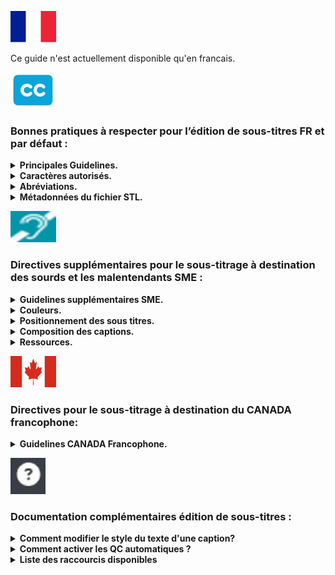 ![french](images/french.jpg) 

Ce guide n'est actuellement disponible qu'en francais.

![cc](images/cc.jpg) 
### Bonnes pratiques à respecter pour l’édition de sous-titres FR et par défaut :

<details>
  <summary><b>Principales Guidelines.</b></summary>

Cette liste est amenée à évoluer régulièrement.

*Composition des sous-titres*
- 2 lignes maximum
- Nombre de caractères par ligne :  
    * 40, espaces inclus
    * inférieur ou égal à 37 si présence de control code (ex : italique,…) 
    * ces indications peuvent être modifiées par projet : dans ce cas, respecter les seuils précisés par Videomenthe
- Les 2 lignes doivent être équilibrées en termes de caractère par ligne, en privilégiant une forme pyramidale.

*Durée*
- Ne pas placer de sous-titres dans les 10 premières images utiles d'un programme (400 premières ms).
- Durée minimale : 15 images (600ms) / maximale : 30 secondes, selon la taille des sous-titres.
- Laisser au moins 4 images (160ms) entre deux sous-titres.
- Supprimer le dernier sous-titre, au plus tard, 1 seconde avant la fin du programme. Ne jamais placer de sous-titre sur le programme Copyright.
- Les sous-titres doivent être synchronisés avec le son.

*Mise en forme / ponctuation*
- Utilisation des majuscules et minuscules.
- Les sous-titres ne doivent pas se chevaucher.
- Boucler une fin de phrase par un point final, un point d’exclamation, d’interrogation ou trois petits points.
- Utilisation du tiret (ajouter un espace entre le – et le premier caractère) lors de dialogues notamment
- L’italique doit être utilisé dans les cas suivants :
    * Voix off
    * Personne qui parle complétement hors champ (si hors champ puis dans le champ > pas d'italique)
    * Echange au téléphone (uniquement la personne hors champ)
    * Si tout le fichier est en voix off > pas d'italique.
- Ne pas utiliser les espaces pour positionner le texte, seulement la justification.
- Ne pas inclure de texte du programme dans le fichier de sous-titres. Ne pas remplir de champ supplémentaire ou ne pas créer de sous-titres de durée nulle.
- Ne pas ajouter d'espace entre le - et la première lettre.
- Préconiser la forme pyramidale si une ligne est plus longue que l'autre dans un sous-titre en deux lignes.
- Les sous-titres du narrateur/voix off doivent être en italique.
- Lorsqu’il y a des stt VO déjà présents à l’image, positionner les stt VOST juste au-dessus si possible, autrement les placer en haut de l’image.
- Lorsqu’il n’y a qu’une ligne dans un sous-titre il faut que la ligne soit le proche du bord de l’écran. Ainsi, par exemple, il convient d'ajouter une ligne vide (entrée) si le sous-titre est tout en bas de l'écran.

*Règles de fond*
- Respecter le sens du discours et règles d’orthographes, grammaire et conjugaison de la langue française.
- Faire attention à la césure, essayer de ne pas couper les phrases (si possible).
- Dans la mesure où la lecture est trop longue ou la césure mal placée, ne pas hésiter à adapter la traduction du discours. Mieux vaut adapter que d'avoir un sous-titre trop long ou une césure disgracieuse.
- Ne pas hésiter à créer des nouvelles captions pour que les captions ne soient pas surchargées.
- Le choix des mots est à la charge du traducteur.
- En cas de mots grossiers, les remplacer par des *** s’ils sont censurés (« bip »), sinon les transcrire.
- Conserver les valeurs de mesure de la VO : par exemple, un prix en $ ne doit pas être converti en €
- Divers textes incrustés peuvent nécessiter un sous-titrage (exemple : SMS, etc) et ne doivent jamais recouvrir ce texte incrusté : placez les sous-titres ailleurs dans l'image ou échelonnez-les dans le temps.
- Utilisez les options de placement disponibles dans la section SME. Le sous-titre doit gêner le moins possible l'image, ni étre situé sur un visage (nottament la bouche).


*Titre du programme*
- Ne pas traduire les titres génériques des programmes, uniquement les titres des épisodes d’une série qui seraient incrustés à l’image en VO. 
- Si le titre a une traduction, il sera communiqué.
- Afficher ce titre pendant au moins 4 secondes (si possible). Ce titre ne doit jamais recouvrir le titre original.

*Crédits*
- Placer le nom du fournisseur et du traducteur (Sous-titrage : Videomenthe – nom du traducteur) sur le carton du distributeur ou générique de fin, en perturbant le moins possible la lecture, sauf s'il s'agit d'un SME (si SME, le nom du traducteur n'est pas requis car pas d'adaptation, uniquement afficher : Sous-titrage : Videomenthe).

  
</details>

<details>
  <summary><b>Caractères autorisés.</b></summary>
Les caractères autorisés sont : 

! ” % & ' ( ) * + , . - ; / : < > = ? #

1 2 3 4 5 6 7 8 9 0 

A B C D E F G H I J K L M N O P Q R S T U V W X Y Z 

a b c d e f g h i j k l m n o p q r s t u v w x y z 

é â à ç è ê ë ï î ô û ù ***

Tous les autres caractères sont interdits pour le français.


Pas de caractères spéciaux, (majuscules accentuées ou sigles ***£, $ et €*** par exemple) qui ne passent pas sur télétexte L1, y compris dans les metadata (infos export du fichier).
Norme : ***Teletext Level 1***

</details>

<details>
  <summary><b>Abréviations.</b></summary>

- ***Les Heures*** : 
Durée : en toutes lettres (ex : 3 heures).
Temps : en contracté (ex : à 17h30).

- ***Monsieur, Madame, Mademoiselle*** : Concaténés s’ils sont suivis du nom de famille ou du titre (Mlle, M. et Mme) et en toutes lettres pour le reste.

- ***Mesures*** : 10 mètres s’il y a la place ou 10 m.

- ***Pourcentages*** : 100 % (si caractère % autorisé en Télétexte).

- ***Température*** : En toutes lettres si le caractère ne passe pas sur Télétexte.

- ***Siècles et Rois*** : ils seront en chiffres romains.

- ***Classement*** : Premier en toutes lettres s’il y a la place, sinon 1er ou 1ère …

</details>

<details>
  <summary><b>Métadonnées du fichier STL.</b></summary>

Métadonnées obligatoires dans le fichier d'en-tête STL :

- Language Code
- Original program title (fourni) 
- Original episode title (fourni) 
- Translated program title (fourni) 
- Translated episode title (fourni) 
- Translator name
- Country of origin (fourni) 
- Modification Date

</details>


![SME](images/SME_.png) 

### Directives supplémentaires pour le sous-titrage à destination des sourds et les malentendants SME :

<details>
  <summary><b>Guidelines supplémentaires SME.</b></summary>
Le sous-titrage destiné spécifiquement aux personnes malentendantes doit respecter ces règles : 

- Respecter l'image : ne couvrez pas le texte incrusté, les zones importantes de l'image ni les visages (nottament la bouche).
- Utiliser toujours des tirets (-) pour indiquer que le locuteur a changé. Pas d’espace après.
- Placer les sous-titres le plus proche de la source sonore.
- Respecter le code couleurs défini pour le sous-titrage (cf couleurs).
- Pas d'italique pour un sous titre SME (cf couleurs).
- Utiliser des parenthèses pour les chuchotements ou les conversations privées.
- Utiliser des majuscules lorsque plusieurs personnes récitent le même texte (et utiliser des minuscules pour tout le reste, sauf pour des abréviations, des acronymes spécifiques).
- Décomposer les phrases de manière intelligible. Lorsqu'une phrase s'étend sur plus d'une caption, décomposez-la à l’endroit approprié pour éviter tout contresens.
- La durée du sous-titre doit être d'au moins 15 images pour une bonne lecture et compréhension.
-	Les caractères spéciaux sur majuscules ne sont pas autorisés : pas de 'E' avec accent, de 'C' avec cédille, etc...
- Si une phrase se lit sur deux sous-titres consécutifs, l'écart entre ces derniers doit être de 4 images.
- Si une musique est citée puis continue sur un autre plan, il faut noter trois petits points en magenta.
-	Si un bruit est décrit, puis continue sur un autre plan, il faut noter trois petits points en rouge.
-	Le bruitage doit être décrit uniquement s'il n'est pas visible à l'image.
-	Il faut faire une adaptation, par exemple ne pas écrire les mots répétés.
-	Privilégier la compréhension globale du sous-titre plutot que la syncronisation.
- Dans le cas d'un SME, afficher uniquement le nom du fournisseur dans les crédits (Sous-titrage : Videomenthe)

</details>

<details>
  <summary><b>Couleurs.</b></summary>

Respect du code couleur défini :

- ***Blanc*** lorsque le locuteur est visible (même partiellement) à l'écran.
- ***Jaune*** lorsque le locuteur n’est pas visible (hors champ) ou pour les voix off.
- ***Rouge*** indique des effets sonores. 
Un astérisque (*) est utilisé pour tous les sons provenant de : haut-parleur, radio, télévision, téléphone… 
L’astérisque sera de la couleur du sous-titre. Il n’y a pas d’espace avant le sous-titre. 
- ***Vert*** indique une langue étrangère (par exemple "dialecte indien…").
Ne traduisez pas cette langue et ne la transcrivez que si les mots étrangers sont très bien connus.
- ***Cyan*** indique des pensées non dites ou des flashbacks (les téléspectateurs entendent les pensées du
personnage mais sa bouche ne bouge pas).
Le cyan est utilisé pour les séquences de narration dans les documentaires et reportages. 
- ***Magenta*** est utilisé pour les indications musicales et les paroles d'une chanson.

</details>

<details>
  <summary><b>Positionnement des sous titres.</b></summary>

- Positionner les sous-titres de manière à permettre aux téléspectateurs de situer l'orateur. 
- Placer les sous-titres sous l'orateur et gardez la 1ère ligne plus courte que les autres si possible.
- Lorsque l'orateur est en arrière-plan entouré d'autres personnes, placez les sous-titres au-dessus de lui.
- Positionner les sous-titres en fonction de la source sonore. Si aucune source n'est identifiée, centrez les sous-titres. 
- Préférer la première captions plus courte que la seconde si possible, néanmoins la césure par la ponctuation prime toujours.
- La découpe des sous-titres doit correspondre au maximum au changement de plan, par exemple lorsqu'une perdonne parle arrive a l'écran changez de caption et utiliser la couleur adéquat.

</details>

<details>
  <summary><b>Composition des captions.</b></summary>

- ***Silence*** : Si le silence dépasse 20 secondes, placez 3 points blancs (sans espace), justifiés à gauche pendant toute la durée de cette séquence.
- ***Phrases*** : Lorsque les phrases s'étendent sur plus d'une ligne de caption, ajoutez 2 points (..) à la fin d'une ligne et au début de la suivante (sans espace entre les deux). 
- ***Autre ponctuation*** : Lorsque des indications concernant la musique ou d'autres effets sonores forment des phrases complètes, ponctuez-les comme telles. 
Par exemple : Téléphone ou Le téléphone sonne. 
- ***Dialogue*** :Utiliser une ligne à simple interligne pour séparer deux lignes de légende à double hauteur.
Placez un tiret sans espace entre les deux lorsque le haut-parleur change. 
Lorsque la même personne reprend la parole après une période de silence, ou après de la musique ou d'autres effets sonores, n'utilisez plus le tiret.
- ***Début du programme*** : Tous les programmes commencent par 3 points (sans espace) justifiés à gauche pendant toute la durée du générique d'ouverture, afin que le téléspectateur sache que le sous-titrage du télétexte fonctionne correctement. 
- ***Fin de programme*** : Indiquez la fin des sous-titres du programme avec la signature (Sous-titrage : Videomenthe – nom du traducteur) lors du générique de clôture. 
- ***Niveau de langue*** : Transcrire le texte dans son intégralité (pas d'abrégé ni de simplification).

</details>

<details>
  <summary><b>Ressources.</b></summary>

- COMPLETE TECHNICAL GUIDELINES ARTE GEIE V1-07-2
- www.csa.fr/content/download/20043/334122/file/Chartesoustitrage122011.pdf
- EBU Tech Doc 3264 

</details>


![canada](images/canada.png) 

  ### Directives pour le sous-titrage à destination du CANADA francophone:

<details>
  <summary><b>Guidelines CANADA Francophone.</b></summary>
Le sous-titrage à destination du canada doit respecter ces règles : 

- Le nombre de caractères par ligne doit être inférieur ou égale à 32.
- Le temps d’affichage d’une caption doit être compris entre 2 et 5 sec.
- Utiliser l’italique pour ces situations : Langue étrangère, voix hors champs, pensées d’un personnage, titre d’une œuvre.
- La transcription doit être le plus fidéle à l'audio, il ne faut pas reformuler les phrases.
- Remarque : en Canadien, il n'y a pas d'espace avant certaines ponctuation (?!: ....)

</details>



![how](images/how.jpg)

  ### Documentation complémentaires édition de sous-titres :

<details>
  <summary><b>Comment modifier le style du texte d'une caption?</b></summary>
  
Afin de modifier le style du texte d'une caption, il suffit de :

- Cliquer sur ***Paramétres*** puis ***Afficher le bouton SME*** : 
![bouton_sme](images/bouton_sme.jpg)
- Un nouvel icone apparait a coté de chaque caption : 
![sme_icon](images/sme_icon.jpg)
- Un clique sur cet icone permet d'afficher le pannel SME pour modifier individuellement chaque caption :
![sme_panel](images/sme_panel.jpg)
- Des raccourcis clavier sont disponible en cliquant sur le petit icone "?"

</details>

<details>
  <summary><b>Comment activer les QC automatiques ?</b></summary>
</details>

<details>
  <summary><b>Liste des raccourcis disponibles</b></summary>


- ***COULEURS*** 	
- CTRL + SHIFT + 1 = Blanc
- CTRL + SHIFT + 2 = Jaune
- CTRL + SHIFT + 3 = Vert
- CTRL + SHIFT + 4 = Cyan
- CTRL + SHIFT + 5 = Rouge
- CTRL + SHIFT + 6 = Magenta
- ***JUSTIFICATION***
- CTRL + SHIFT + LEFT =	Déplacer sur la gauche
- CTRL + SHIFT + RIGHT = Déplacer sur la droite
- ***POSITION VERTICALE***
- CTRL + SHIFT + UP =	Déplacer ligne supérieur
- CTRL + SHIFT + DOWN =	Déplacer ligne inférieur
- ***PLAYER***
- ALT + J =	5 images précédentes
- ALT + K =	Play / Pause
- ALT + L =	5 images suivantes

</details>
